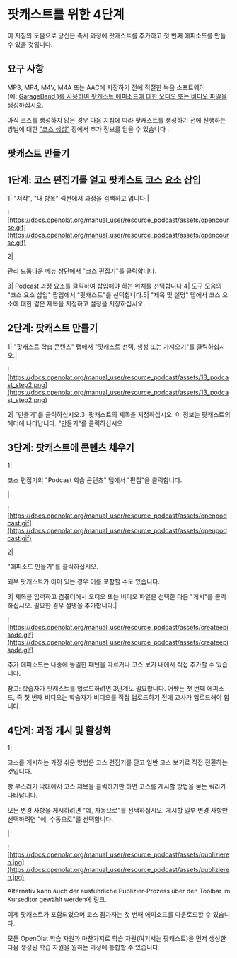 # 팟캐스트를 위한 4단계

이 지침의 도움으로 당신은 즉시 과정에 팟캐스트를 추가하고 첫 번째 에피소드를 만들 수 있을 것입니다.

## 요구 사항

MP3, MP4, M4V, M4A 또는 AAC에 저장하기 전에 적절한 녹음 소프트웨어(예: [GarageBand )를 사용하여 팟캐스트 에피소드에 대한 오디오 또는 비디오 파일을 생성하십시오.](http://www.apple.com/ilife/garageband/)

아직 코스를 생성하지 않은 경우 다음 지침에 따라 팟캐스트를 생성하기 전에 진행하는 방법에 대한 ["코스 생성"](https://docs.openolat.org/manual_user/resource_podcast/Four_Steps_to_Your_Podcast/Creating+Courses.html) 장에서 추가 정보를 얻을 수 있습니다 .

## 팟캐스트 만들기

## 1단계: 코스 편집기를 열고 팟캐스트 코스 요소 삽입

1| "저작", "내 항목" 섹션에서 과정을 검색하고 엽니다.|

![https://docs.openolat.org/manual_user/resource_podcast/assets/opencourse.gif](https://docs.openolat.org/manual_user/resource_podcast/assets/opencourse.gif)

2|

관리 드롭다운 메뉴 상단에서 "코스 편집기"를 클릭합니다.

3| Podcast 과정 요소를 클릭하여 삽입해야 하는 위치를 선택합니다.4| 도구 모음의 "코스 요소 삽입" 팝업에서 "팟캐스트"를 선택합니다.5| "제목 및 설명" 탭에서 코스 요소에 대한 짧은 제목을 지정하고 설정을 저장하십시오.

## 2단계: 팟캐스트 만들기

1| "팟캐스트 학습 콘텐츠" 탭에서 "팟캐스트 선택, 생성 또는 가져오기"를 클릭하십시오.|

![https://docs.openolat.org/manual_user/resource_podcast/assets/13_podcast_step2.png](https://docs.openolat.org/manual_user/resource_podcast/assets/13_podcast_step2.png)

2| "만들기"를 클릭하십시오.3| 팟캐스트의 제목을 지정하십시오. 이 정보는 팟캐스트의 헤더에 나타납니다. "만들기"를 클릭하십시오

## 3단계: 팟캐스트에 콘텐츠 채우기

1|

코스 편집기의 "Podcast 학습 콘텐츠" 탭에서 "편집"을 클릭합니다.

|

![https://docs.openolat.org/manual_user/resource_podcast/assets/openpodcast.gif](https://docs.openolat.org/manual_user/resource_podcast/assets/openpodcast.gif)

2|

"에피소드 만들기"를 클릭하십시오.

외부 팟캐스트가 이미 있는 경우 이를 포함할 수도 있습니다.

3| 제목을 입력하고 컴퓨터에서 오디오 또는 비디오 파일을 선택한 다음 "게시"를 클릭하십시오. 필요한 경우 설명을 추가합니다.|

![https://docs.openolat.org/manual_user/resource_podcast/assets/createepisode.gif](https://docs.openolat.org/manual_user/resource_podcast/assets/createepisode.gif)

추가 에피소드는 나중에 동일한 패턴을 따르거나 코스 보기 내에서 직접 추가할 수 있습니다.

참고: 학습자가 팟캐스트를 업로드하려면 3단계도 필요합니다. 어쨌든 첫 번째 에피소드, 즉 첫 번째 비디오는 학습자가 비디오를 직접 업로드하기 전에 교사가 업로드해야 합니다.

## 4단계: 과정 게시 및 활성화

1|

코스를 게시하는 가장 쉬운 방법은 코스 편집기를 닫고 일반 코스 보기로 직접 전환하는 것입니다.

빵 부스러기 막대에서 코스 제목을 클릭하기만 하면 코스를 게시할 방법을 묻는 쿼리가 나타납니다.

모든 변경 사항을 게시하려면 "예, 자동으로"를 선택하십시오. 게시할 일부 변경 사항만 선택하려면 "예, 수동으로"를 선택합니다.

|

![https://docs.openolat.org/manual_user/resource_podcast/assets/publizieren.jpg](https://docs.openolat.org/manual_user/resource_podcast/assets/publizieren.jpg)

Alternativ kann auch der ausführliche Publizier-Prozess über den Toolbar im Kurseditor gewählt werden에 링크.

이제 팟캐스트가 포함되었으며 코스 참가자는 첫 번째 에피소드를 다운로드할 수 있습니다.

모든 OpenOlat 학습 자원과 마찬가지로 학습 자원(여기서는 팟캐스트)을 먼저 생성한 다음 생성된 학습 자원을 원하는 과정에 통합할 수 있습니다.